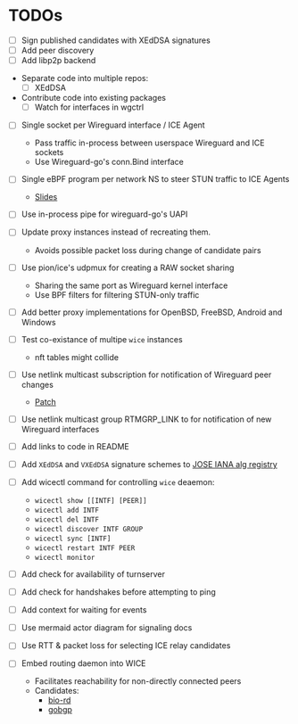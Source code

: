# TODOs

- [ ] Sign published candidates with XEdDSA signatures
- [ ] Add peer discovery
- [ ] Add libp2p backend
- Separate code into multiple repos:
  - [ ] XEdDSA
- Contribute code into existing packages
  - [ ] Watch for interfaces in wgctrl
- [ ] Single socket per Wireguard interface / ICE Agent
  - Pass traffic in-process between userspace Wireguard and ICE sockets
  - Use Wireguard-go's conn.Bind interface
- [ ] Single eBPF program per network NS to steer STUN traffic to ICE Agents
  - [Slides](https://ebpf.io/summit-2020-slides/eBPF_Summit_2020-Lightning-Jakub_Sitnicki-Steering_connections_to_sockets_with_BPF_socke_lookup_hook.pdf)
- [ ] Use in-process pipe for wireguard-go's UAPI
- [ ] Update proxy instances instead of recreating them.
  - Avoids possible packet loss during change of candidate pairs
- [ ] Use pion/ice's udpmux for creating a RAW socket sharing
  - Sharing the same port as Wireguard kernel interface
  - Use BPF filters for filtering STUN-only traffic
- [ ] Add better proxy implementations for OpenBSD, FreeBSD, Android and Windows
- [ ] Test co-existance of multipe `wice` instances
  - nft tables might collide
- [ ] Use netlink multicast subscription for notification of Wireguard peer changes
  - [Patch](https://lore.kernel.org/patchwork/patch/1366219/)
- [ ] Use netlink multicast group RTMGRP_LINK to for notification of new Wireguard interfaces
- [ ] Add links to code in README
- [ ] Add `XEdDSA` and `VXEdDSA` signature schemes to [JOSE IANA alg registry](https://www.iana.org/assignments/jose/jose.xhtml#web-signature-encryption-algorithms)
- [ ] Add wicectl command for controlling `wice` deaemon:
  - `wicectl show [[INTF] [PEER]]`
  - `wicectl add INTF`
  - `wicectl del INTF`
  - `wicectl discover INTF GROUP`
  - `wicectl sync [INTF]`
  - `wicectl restart INTF PEER`
  - `wicectl monitor`

- [ ] Add check for availability of turnserver
- [ ] Add check for handshakes before attempting to ping
- [ ] Add context for waiting for events
- [ ] Use mermaid actor diagram for signaling docs
- [ ] Use RTT & packet loss for selecting ICE relay candidates
- [ ] Embed routing daemon into WICE
  - Facilitates reachability for non-directly connected peers
  - Candidates:
    - [bio-rd](https://github.com/bio-routing/bio-rd)
    - [gobgp](https://github.com/osrg/gobgp/)
